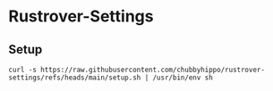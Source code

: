 # Rustrover-Settings
## Setup
```shell
curl -s https://raw.githubusercontent.com/chubbyhippo/rustrover-settings/refs/heads/main/setup.sh | /usr/bin/env sh
```
